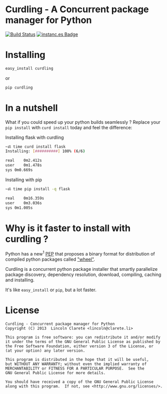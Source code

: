 # Curdling - A Concurrent package manager for Python


[![Build Status](https://secure.travis-ci.org/clarete/curdling.png)](http://travis-ci.org/clarete/curdling)
[![instanc.es Badge](https://instanc.es/bin/clarete/curdling.png)](http://instanc.es)


# Installing

```python
easy_install curdling
```

or

```python
pip curdling
```

# In a nutshell

What if you could speed up your python builds seamlessly ?
Replace your `pip install` with `curd install` today and feel the difference:

Installing flask with curdling
```bash
~ॐ time curd install flask
Installing: [##########] 100% (6/6)

real	0m2.412s
user	0m1.478s
sys	0m0.669s
```

Installing with pip
```bash
~ॐ time pip install -q flask

real	0m16.359s
user	0m3.036s
sys	0m1.005s
```

# Why is it faster to install with curdling ?

Python has a new<sup>1</sup>
[PEP](http://en.wikipedia.org/wiki/Python_Enhancement_Proposal#Development)
that proposes a binary format for distribution of compiled python
packages called ["wheel"](http://www.python.org/dev/peps/pep-0427/).

Curdling is a concurrent python package installer that smartly
parallelize package discovery, dependency resolution, download,
compiling, caching and installing.

It's like `easy_install` or `pip`, but a lot faster.


# License

    Curdling - Concurrent package manager for Python
    Copyright (C) 2013  Lincoln Clarete <lincoln@clarete.li>

    This program is free software: you can redistribute it and/or modify
    it under the terms of the GNU General Public License as published by
    the Free Software Foundation, either version 3 of the License, or
    (at your option) any later version.

    This program is distributed in the hope that it will be useful,
    but WITHOUT ANY WARRANTY; without even the implied warranty of
    MERCHANTABILITY or FITNESS FOR A PARTICULAR PURPOSE.  See the
    GNU General Public License for more details.

    You should have received a copy of the GNU General Public License
    along with this program.  If not, see <http://www.gnu.org/licenses/>.
